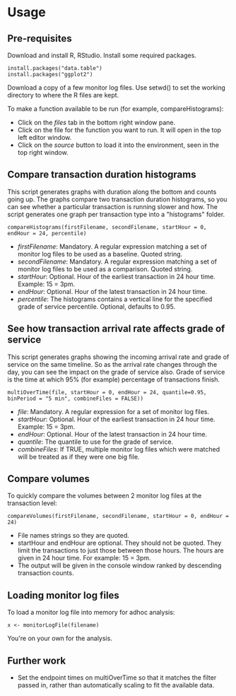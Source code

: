 Usage
=====

Pre-requisites
--------------
Download and install R, RStudio.
Install some required packages.
```
install.packages("data.table")
install.packages("ggplot2")
```

Download a copy of a few monitor log files.
Use setwd() to set the working directory to where the R files are kept.

To make a function available to be run (for example, compareHistograms):
* Click on the _files_ tab in the bottom right window pane.
* Click on the file for the function you want to run. It will open in the top left editor window.
* Click on the _source_ button to load it into the environment, seen in the top right window.

Compare transaction duration histograms
---------------------------------------
This script generates graphs with duration along the bottom and counts going up. The graphs compare two transaction duration histograms, so you can see whether a particular transaction is running slower and how.
The script generates one graph per transaction type into a "histograms" folder.
```
compareHistograms(firstFilename, secondFilename, startHour = 0, endHour = 24, percentile)
```
* *firstFilename*: Mandatory. A regular expression matching a set of monitor log files to be used as a baseline. Quoted string.
* *secondFilename*: Mandatory. A regular expression matching a set of monitor log files to be used as a comparison. Quoted string.
* *startHour*: Optional. Hour of the earliest transaction in 24 hour time. Example: 15 = 3pm.
* *endHour*: Optional. Hour of the latest transaction in 24 hour time.
* *percentile*: The histograms contains a vertical line for the specified grade of service percentile. Optional, defaults to 0.95.

See how transaction arrival rate affects grade of service
---------------------------------------------------------
This script generates graphs showing the incoming arrival rate and grade of service on the same timeline.  So as the arrival rate changes through the day, you can see the impact on the grade of service also.
Grade of service is the time at which 95% (for example) percentage of transactions finish.
```
multiOverTime(file, startHour = 0, endHour = 24, quantile=0.95, binPeriod = "5 min", combineFiles = FALSE))
```
* *file*: Mandatory. A regular expression for a set of monitor log files.
* *startHour*: Optional. Hour of the earliest transaction in 24 hour time. Example: 15 = 3pm.
* *endHour*: Optional. Hour of the latest transaction in 24 hour time.
* *quantile*: The quantile to use for the grade of service.
* *combineFiles*: If TRUE, multiple monitor log files which were matched will be treated as if they were one big file.

Compare volumes
---------------
To quickly compare the volumes between 2 monitor log files at the transaction level:
```
compareVolumes(firstFilename, secondFilename, startHour = 0, endHour = 24)
```
* File names strings so they are quoted.
* startHour and endHour are optional.  They should not be quoted.  They limit the transactions to just those between those hours.  The hours are given in 24 hour time.  For example: 15 = 3pm.
* The output will be given in the console window ranked by descending transaction counts.

Loading monitor log files
-------------------------
To load a monitor log file into memory for adhoc analysis:
```
x <- monitorLogFile(filename)
```
You're on your own for the analysis.

Further work
------------
* Set the endpoint times on multiOverTime so that it matches the filter passed in, rather than automatically scaling to fit the available data.

